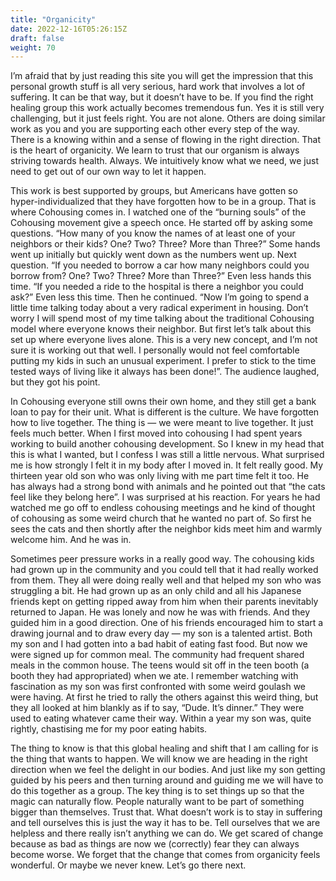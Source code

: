 ```yaml
---
title: "Organicity"
date: 2022-12-16T05:26:15Z 
draft: false
weight: 70
---
```

I’m afraid that by just reading this site you will get the impression that this personal growth stuff is all very serious, hard work that involves a lot of suffering. It can be that way, but it doesn’t have to be.  If you find the right healing group this work actually becomes tremendous fun. Yes it is still very challenging, but it just feels right. You are not alone. Others are doing similar work as you and you are supporting each other every step of the way. There is a knowing within and a sense of flowing in the right direction. That is the heart of organicity. We learn to trust that our organism is always striving towards health. Always. We intuitively know what we need, we just need to get out of our own way to let it happen. 

This work is best supported by groups, but Americans have gotten so hyper-individualized that they have forgotten how to be in a group. That is where Cohousing comes in.  I watched one of the “burning souls” of the Cohousing movement give a speech once. He started off by asking some questions. “How many of you know the names of at least one of your neighbors or their kids? One? Two? Three? More than Three?” Some hands went up initially but quickly went down as the numbers went up. Next question. “If you needed to borrow a car how many neighbors could you borrow from? One? Two? Three? More than Three?”  Even less hands this time. “If you needed a ride to the hospital is there a neighbor you could ask?” Even less this time. Then he continued. “Now I’m going to spend a little time talking today about a very radical experiment in housing. Don’t worry I will spend most of my time talking about the traditional Cohousing model where everyone knows their neighbor. But first let’s talk about this set up where everyone lives alone. This is a very new concept, and I’m not sure it is working out that well. I personally would not feel comfortable putting my kids in such an unusual experiment. I prefer to stick to the time tested ways of living like it always has been done!”.  The audience laughed, but they got his point. 

In Cohousing everyone still owns their own home, and they still get a bank loan to pay for their unit. What is different is the culture. We have forgotten how to live together. The thing is — we were meant to live together. It just feels much better. When I first moved into cohousing I had spent years   working to build another cohousing development. So I knew in my head that this is what I wanted, but I confess I was still a little nervous. What surprised me is how strongly I felt it in my body after I moved in. It felt really good. My thirteen year old son who was only living with me part time felt it too. He has always had a strong bond with animals and he pointed out that “the cats feel like they belong here”.  I was surprised at his reaction. For years he had watched me go off to endless cohousing meetings and he kind of thought of cohousing as some weird church that he wanted no part of. So first he sees the cats and then shortly after the neighbor kids meet him and warmly welcome him. And he was in. 

Sometimes peer pressure works in a really good way. The cohousing kids had grown up in the community and you could tell that it had really worked from them. They all were doing really well and that helped my son who was struggling a bit. He had grown up as an only child and all his Japanese friends kept on getting ripped away from him when their parents inevitably returned to Japan. He was lonely and now he was with friends. And they guided him in a good direction. One of his friends encouraged him to start a drawing journal and to draw every day — my son is a talented artist. Both my son and I had gotten into a bad habit of eating fast food. But now we were signed up for common meal. The community had frequent shared meals in the common house. The teens would sit off in the teen booth (a booth they had appropriated) when we ate. I remember watching with fascination as my son was first confronted with some weird goulash we were having. At first he tried to rally the others against this weird thing, but they all looked at him blankly as if to say, “Dude. It’s dinner.” They were used to eating whatever came their way. Within a year my son was, quite rightly, chastising me for my poor eating habits.

The thing to know is that this global healing and shift that I am calling for is the thing that wants to happen. We will know we are heading in the right direction when we feel the delight in our bodies. And just like my son getting guided by his peers and then turning around and guiding me we will have to do this together as a group. The key thing is to set things up so that the magic can naturally flow. People naturally want to be part of something bigger than themselves. Trust that. What doesn’t work is to stay in suffering and tell ourselves this is just the way it has to be. Tell ourselves that we are helpless and there really isn’t anything we can do. We get scared of change because as bad as things are now we (correctly) fear they can always become worse. We forget that the change that comes from organicity feels wonderful. Or maybe we never knew. Let’s go there next.